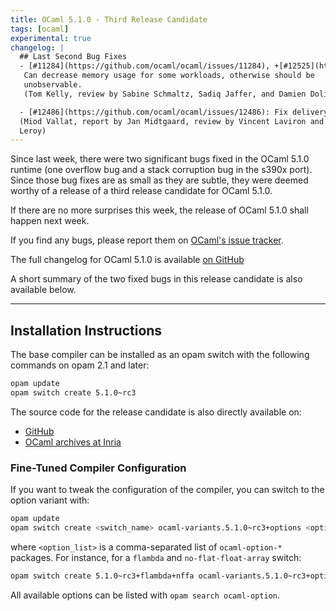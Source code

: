 ```yaml
---
title: OCaml 5.1.0 - Third Release Candidate
tags: [ocaml]
experimental: true
changelog: |
  ## Last Second Bug Fixes
  - [#11284](https://github.com/ocaml/ocaml/issues/11284), +[#12525](https://github.com/ocaml/ocaml/issues/12525): Use compression of entries scheme when pruning mark stack.
   Can decrease memory usage for some workloads, otherwise should be
   unobservable.
   (Tom Kelly, review by Sabine Schmaltz, Sadiq Jaffer, and Damien Doligez)

  - [#12486](https://github.com/ocaml/ocaml/issues/12486): Fix delivery of unhandled effect exceptions on s390x
  (Miod Vallat, report by Jan Midtgaard, review by Vincent Laviron and Xavier
  Leroy)
---
```


Since last week, there were two significant bugs fixed in the OCaml 5.1.0 runtime (one overflow bug and a stack corruption bug in the s390x port). Since those bug fixes are as small as they are subtle, they were deemed worthy of a release of a third release candidate for OCaml 5.1.0.

If there are no more surprises this week, the release of OCaml 5.1.0 shall happen next week.

If you find any bugs, please report them on [OCaml's issue tracker](https://github.com/ocaml/ocaml/issues).

The full changelog for OCaml 5.1.0 is available [on GitHub](https://github.com/ocaml/ocaml/blob/5.1/Changes)

A short summary of the two fixed bugs in this release candidate is also available below.


---
## Installation Instructions

The base compiler can be installed as an opam switch with the following commands on opam 2.1 and later:
```bash
opam update
opam switch create 5.1.0~rc3
```

The source code for the release candidate is also directly available on:

* [GitHub](https://github.com/ocaml/ocaml/archive/5.1.0-rc3.tar.gz)
* [OCaml archives at Inria](https://caml.inria.fr/pub/distrib/ocaml-5.1/ocaml-5.1.0~rc3.tar.gz)

### Fine-Tuned Compiler Configuration

If you want to tweak the configuration of the compiler, you can switch to the option variant with:
```bash
opam update
opam switch create <switch_name> ocaml-variants.5.1.0~rc3+options <option_list>
```
where `<option_list>` is a comma-separated list of `ocaml-option-*` packages. For instance, for a `flambda` and `no-flat-float-array` switch:
```bash
opam switch create 5.1.0~rc3+flambda+nffa ocaml-variants.5.1.0~rc3+options ocaml-option-flambda ocaml-option-no-flat-float-array
```

All available options can be listed with `opam search ocaml-option`.
